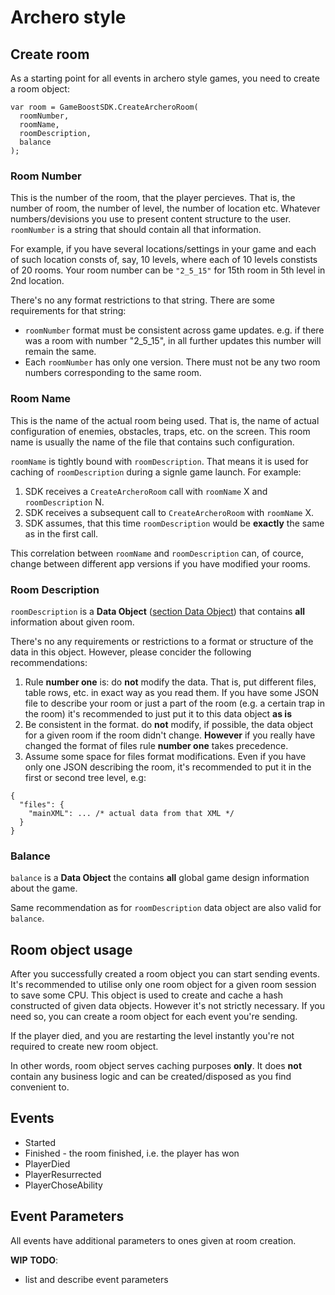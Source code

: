 # Archero style

## Create room

As a starting point for all events in archero style games, you need to create a room object:
```
var room = GameBoostSDK.CreateArcheroRoom(
  roomNumber,
  roomName,
  roomDescription,
  balance
);
```

### Room Number

This is the number of the room, that the player percieves. That is, the number of room, the number of level, the number of location etc. Whatever numbers/devisions you use to present content structure to the user. `roomNumber` is a string that should contain all that information.

For example, if you have several locations/settings in your game and each of such location consts of, say, 10 levels, where each of 10 levels constists of 20 rooms. Your room number can be `"2_5_15"` for 15th room in 5th level in 2nd location.

There's no any format restrictions to that string. There are some requirements for that string:
* `roomNumber` format must be consistent across game updates. e.g. if there was  a room with number "2_5_15", in all further updates this number will remain the same.
* Each `roomNumber` has only one version. There must not be any two room numbers corresponding to the same room.


### Room Name

This is the name of the actual room being used. That is, the name of actual configuration of enemies, obstacles, traps, etc. on the screen. This room name is usually the name of the file that contains such configuration.

`roomName` is tightly bound with `roomDescription`. That means it is used for caching of `roomDescription` during a signle game launch. For example:
1. SDK receives a `CreateArcheroRoom` call with `roomName` X and `roomDescription` N.
2. SDK receives a subsequent call to `CreateArcheroRoom` with `roomName` X.
3. SDK assumes, that this time `roomDescription` would be **exactly** the same as in the first call.

This correlation between `roomName` and `roomDescription` can, of cource, change between different app versions if you have modified your rooms.


### Room Description

`roomDescription` is a **Data Object** ([section Data Object](https://github.com/chestnut42/doitbetter-unity/blob/main/README.md)) that contains **all** information about given room.

There's no any requirements or restrictions to a format or structure of the data in this object. However, please concider the following recommendations:
1. Rule **number one** is: do **not** modify the data. That is, put different files, table rows, etc. in exact way as you read them. If you have some JSON file to describe your room or just a part of the room (e.g. a certain trap in the room) it's recommended to just put it to this data object **as is**
1. Be consistent in the format. do **not** modify, if possible, the data object for a given room if the room didn't change. **However** if you really have changed the format of files rule **number one** takes precedence.
1. Assume some space for files format modifications. Even if you have only one JSON describing the room, it's recommended to put it in the first or second tree level, e.g:
```
{
  "files": {
    "mainXML": ... /* actual data from that XML */
  }
}
```


### Balance

`balance` is a **Data Object** the contains **all** global game design information about the game.

Same recommendation as for `roomDescription` data object are also valid for `balance`.


## Room object usage

After you successfully created a room object you can start sending events. It's recommended to utilise only one room object for a given room session to save some CPU. This object is used to create and cache a hash constructed of given data objects. However it's not strictly necessary. If you need so, you can create a room object for each event you're sending.

If the player died, and you are restarting the level instantly you're not required to create new room object.

In other words, room object serves caching purposes **only**. It does **not** contain any business logic and can be created/disposed as you find convenient to.


## Events

* Started
* Finished - the room finished, i.e. the player has won
* PlayerDied
* PlayerResurrected
* PlayerChoseAbility


## Event Parameters

All events have additional parameters to ones given at room creation.


**WIP**
**TODO**:
- list and describe event parameters
